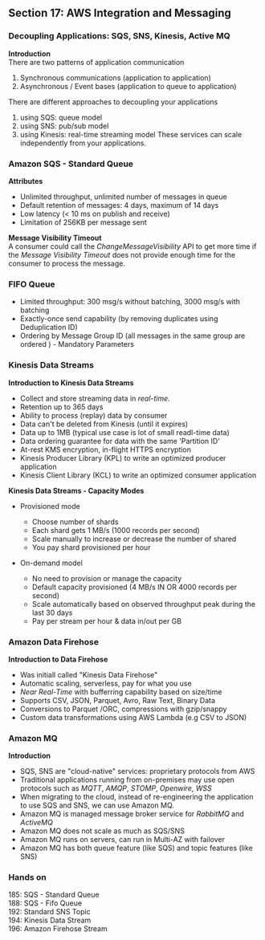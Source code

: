 ## Section 17: AWS Integration and Messaging
### Decoupling Applications: SQS, SNS, Kinesis, Active MQ  

__Introduction__  
There are two patterns of application communication
1. Synchronous communications (application to application)
2.  Asynchronous / Event bases (application to queue to application)

There are different approaches to decoupling your applications
1. using SQS: queue model
2. using SNS: pub/sub model
3. using Kinesis: real-time streaming model
These services can scale independently from your applications.  

### Amazon SQS - Standard Queue
__Attributes__  
* Unlimited throughput, unlimited number of messages in queue
* Default retention of messages: 4 days, maximum of 14 days
* Low latency (< 10 ms on publish and receive)
* Limitation of 256KB per message sent


__Message Visibility Timeout__  
A consumer could call the _ChangeMessageVisibility_ API to get more time if the _Message Visibility Timeout_ does not provide enough time for the consumer to process the message.  

### FIFO Queue
* Limited throughput: 300 msg/s without batching, 3000 msg/s with batching
* Exactly-once send capability (by removing duplicates using Deduplication ID)
* Ordering by Message Group ID (all messages in the same group are ordered ) - Mandatory Parameters

### Kinesis Data Streams
__Introduction to Kinesis Data Streams__  
* Collect and store streaming data in _real-time_.  
* Retention up to 365 days
* Ability to process (replay) data by consumer
* Data can't be deleted from Kinesis (until it expires)
* Data up to 1MB (typical use case is lot of small readl-time data)
* Data ordering guarantee for data with the same 'Partition ID'
* At-rest KMS encryption, in-flight HTTPS encryption
* Kinesis Producer Library (KPL) to write an optimized producer application
* Kinesis Client Library (KCL) to write an optimized consumer application

__Kinesis Data Streams - Capacity Modes__   
* Provisioned mode
  - Choose number of shards
  - Each shard gets 1 MB/s (1000 records per second)
  - Scale manually to increase or decrease the number of shared
  - You pay shard provisioned per hour

* On-demand model
  - No need to provision or manage the capacity
  - Default capacity provisioned (4 MB/s IN OR 4000 records per second)
  - Scale automatically based on observed throughput peak during the last 30 days
  - Pay per stream per hour & data in/out per GB

### Amazon Data Firehose
__Introduction to Data Firehose__  
* Was initiall called "Kinesis Data Firehose"
* Automatic scaling, serverless, pay for what you use
* _Near Real-Time_ with bufferring capability based on size/time
* Supports CSV, JSON, Parquet, Avro, Raw Text, Binary Data
* Conversions to Parquet /ORC, compressions with gzip/snappy
* Custom data transformations using AWS Lambda (e.g CSV to JSON)

### Amazon MQ
__Introduction__  
* SQS, SNS are "cloud-native" services: proprietary protocols from AWS
* Traditional applications running from on-premises may use open protocols such as _MQTT_, _AMQP_, _STOMP_, _Openwire_, _WSS_
* When migrating to the cloud, instead of re-engineering the application to use SQS and SNS, we can use Amazon MQ.  
* Amazon MQ is managed message broker service for _RabbitMQ_ and _ActiveMQ_
* Amazon MQ does not scale as much as SQS/SNS
* Amazon MQ runs on servers, can run in Multi-AZ with failover
* Amazon MQ has both queue feature (like SQS) and topic features (like SNS)
### Hands on
185: SQS - Standard Queue   
188: SQS - Fifo Queue  
192: Standard SNS Topic  
194: Kinesis Data Stream  
196: Amazon Firehose Stream  
